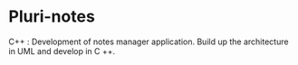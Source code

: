 # Pluri-notes

C++ : Development of notes manager application.
Build up the architecture in UML and develop in C ++.


